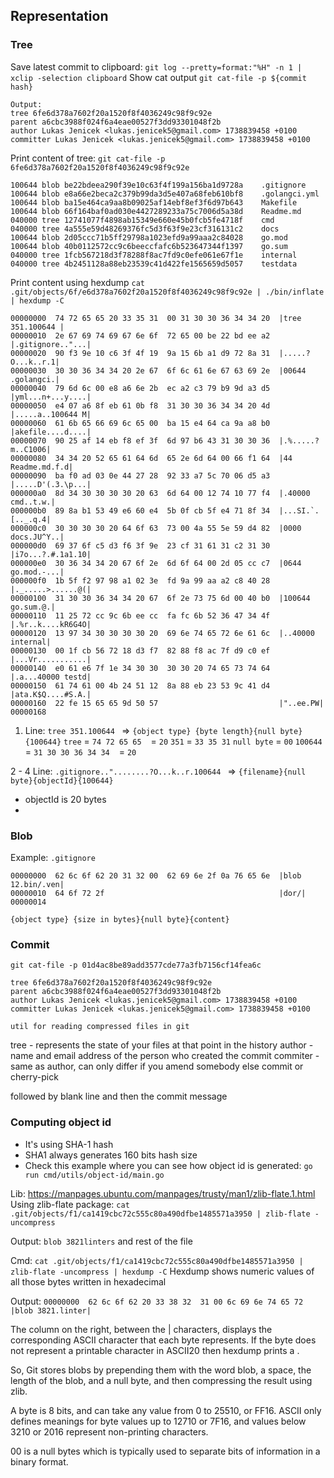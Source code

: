 ## Representation

### Tree
Save latest commit to clipboard: `git log --pretty=format:"%H" -n 1 | xclip -selection clipboard`
Show cat output `git cat-file -p ${commit hash}`
```
Output:
tree 6fe6d378a7602f20a1520f8f4036249c98f9c92e
parent a6cbc3988f024f6a4eae00527f3dd93301048f2b
author Lukas Jenicek <lukas.jenicek5@gmail.com> 1738839458 +0100
committer Lukas Jenicek <lukas.jenicek5@gmail.com> 1738839458 +0100
```
Print content of tree: `git cat-file -p 6fe6d378a7602f20a1520f8f4036249c98f9c92e`
```
100644 blob be22bdeea290f39e10c63f4f199a156ba1d9728a    .gitignore
100644 blob e8a66e2beca2c379b99da3d5e407a68feb610bf8    .golangci.yml
100644 blob ba15e464ca9aa8b09025af14ebf8ef3f6d97b643    Makefile
100644 blob 66f164baf0ad030e4427289233a75c7006d5a38d    Readme.md
040000 tree 12741077f4898ab15349e660e45b0fcb5fe4718f    cmd
040000 tree 4a555e59d48269376fc5d3f63f9e23cf316131c2    docs
100644 blob 2d05ccc71b5ff29798a1023efd9a99aaa2c84028    go.mod
100644 blob 40b0112572cc9c6beeccfafc6b523647344f1397    go.sum
040000 tree 1fcb567218d3f78288f8ac7fd9c0efe061e67f1e    internal
040000 tree 4b2451128a88eb23539c41d422fe1565659d5057    testdata
```

Print content using hexdump
`cat .git/objects/6f/e6d378a7602f20a1520f8f4036249c98f9c92e | ./bin/inflate | hexdump -C`
```
00000000  74 72 65 65 20 33 35 31  00 31 30 30 36 34 34 20  |tree 351.100644 |
00000010  2e 67 69 74 69 67 6e 6f  72 65 00 be 22 bd ee a2  |.gitignore.."...|
00000020  90 f3 9e 10 c6 3f 4f 19  9a 15 6b a1 d9 72 8a 31  |.....?O...k..r.1|
00000030  30 30 36 34 34 20 2e 67  6f 6c 61 6e 67 63 69 2e  |00644 .golangci.|
00000040  79 6d 6c 00 e8 a6 6e 2b  ec a2 c3 79 b9 9d a3 d5  |yml...n+...y....|
00000050  e4 07 a6 8f eb 61 0b f8  31 30 30 36 34 34 20 4d  |.....a..100644 M|
00000060  61 6b 65 66 69 6c 65 00  ba 15 e4 64 ca 9a a8 b0  |akefile....d....|
00000070  90 25 af 14 eb f8 ef 3f  6d 97 b6 43 31 30 30 36  |.%.....?m..C1006|
00000080  34 34 20 52 65 61 64 6d  65 2e 6d 64 00 66 f1 64  |44 Readme.md.f.d|
00000090  ba f0 ad 03 0e 44 27 28  92 33 a7 5c 70 06 d5 a3  |.....D'(.3.\p...|
000000a0  8d 34 30 30 30 30 20 63  6d 64 00 12 74 10 77 f4  |.40000 cmd..t.w.|
000000b0  89 8a b1 53 49 e6 60 e4  5b 0f cb 5f e4 71 8f 34  |...SI.`.[.._.q.4|
000000c0  30 30 30 30 20 64 6f 63  73 00 4a 55 5e 59 d4 82  |0000 docs.JU^Y..|
000000d0  69 37 6f c5 d3 f6 3f 9e  23 cf 31 61 31 c2 31 30  |i7o...?.#.1a1.10|
000000e0  30 36 34 34 20 67 6f 2e  6d 6f 64 00 2d 05 cc c7  |0644 go.mod.-...|
000000f0  1b 5f f2 97 98 a1 02 3e  fd 9a 99 aa a2 c8 40 28  |._.....>......@(|
00000100  31 30 30 36 34 34 20 67  6f 2e 73 75 6d 00 40 b0  |100644 go.sum.@.|
00000110  11 25 72 cc 9c 6b ee cc  fa fc 6b 52 36 47 34 4f  |.%r..k....kR6G4O|
00000120  13 97 34 30 30 30 30 20  69 6e 74 65 72 6e 61 6c  |..40000 internal|
00000130  00 1f cb 56 72 18 d3 f7  82 88 f8 ac 7f d9 c0 ef  |...Vr...........|
00000140  e0 61 e6 7f 1e 34 30 30  30 30 20 74 65 73 74 64  |.a...40000 testd|
00000150  61 74 61 00 4b 24 51 12  8a 88 eb 23 53 9c 41 d4  |ata.K$Q....#S.A.|
00000160  22 fe 15 65 65 9d 50 57                           |"..ee.PW|
00000168
```

1. Line: `tree 351.100644 ` => `{object type} {byte length}{null byte}{100644}`
`tree` = `74 72 65 65`
` `    = `20`
`351`  = `33 35 31`
`null byte`    = `00`
`100644` = `31 30 30 36 34 34`
` ` = `20`

2 - 4 Line: `.gitignore.."........?O...k..r.100644 ` => `{filename}{null byte}{objectId}{100644}`

- objectId is 20 bytes
- 

### Blob
Example: `.gitignore`

```
00000000  62 6c 6f 62 20 31 32 00  62 69 6e 2f 0a 76 65 6e  |blob 12.bin/.ven|
00000010  64 6f 72 2f                                       |dor/|
00000014
```

`{object type} {size in bytes}{null byte}{content}`

### Commit
`git cat-file -p 01d4ac8be89add3577cde77a3fb7156cf14fea6c`

```
tree 6fe6d378a7602f20a1520f8f4036249c98f9c92e
parent a6cbc3988f024f6a4eae00527f3dd93301048f2b
author Lukas Jenicek <lukas.jenicek5@gmail.com> 1738839458 +0100
committer Lukas Jenicek <lukas.jenicek5@gmail.com> 1738839458 +0100

util for reading compressed files in git
```

tree - represents the state of your files at that point in the history
author - name and email address of the person who created the commit
commiter - same as author, can only differ if you amend somebody else commit or cherry-pick

followed by blank line and then the commit message

### Computing object id
- It's using SHA-1 hash
- SHA1 always generates 160 bits hash size
- Check this example where you can see how object id is generated: `go run cmd/utils/object-id/main.go`


Lib: https://manpages.ubuntu.com/manpages/trusty/man1/zlib-flate.1.html
Using zlib-flate package: `cat .git/objects/f1/ca1419cbc72c555c80a490dfbe1485571a3950 | zlib-flate -uncompress`

Output:
`blob 3821linters` and rest of the file

Cmd: `cat .git/objects/f1/ca1419cbc72c555c80a490dfbe1485571a3950 | zlib-flate -uncompress | hexdump -C`
Hexdump shows numeric values of all those bytes written in hexadecimal

Output: `00000000  62 6c 6f 62 20 33 38 32  31 00 6c 69 6e 74 65 72  |blob 3821.linter|`

The column on the right, between the | characters, displays the corresponding ASCII character
that each byte represents. If the byte does not represent a printable character in ASCII20 then
hexdump prints a .

So, Git stores blobs by prepending them with the word blob, a space, the length of the blob,
and a null byte, and then compressing the result using zlib.

A byte is 8 bits, and can take any value from 0 to 25510, or FF16. ASCII only defines meanings for byte values up to 12710 or 7F16, and
values below 3210 or 2016 represent non-printing characters.

00 is a null bytes which is typically used to separate bits of information in a binary format.